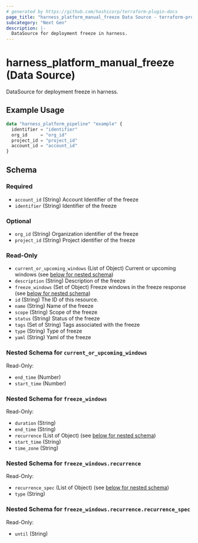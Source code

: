 ```yaml
---
# generated by https://github.com/hashicorp/terraform-plugin-docs
page_title: "harness_platform_manual_freeze Data Source - terraform-provider-harness"
subcategory: "Next Gen"
description: |-
  DataSource for deployment freeze in harness.
---
```


# harness_platform_manual_freeze (Data Source)

DataSource for deployment freeze in harness.

## Example Usage

```terraform
data "harness_platform_pipeline" "example" {
  identifier = "identifier"
  org_id     = "org_id"
  project_id = "project_id"
  account_id = "account_id"
}
```

<!-- schema generated by tfplugindocs -->
## Schema

### Required

- `account_id` (String) Account Identifier of the freeze
- `identifier` (String) Identifier of the freeze

### Optional

- `org_id` (String) Organization identifier of the freeze
- `project_id` (String) Project identifier of the freeze

### Read-Only

- `current_or_upcoming_windows` (List of Object) Current or upcoming windows (see [below for nested schema](#nestedatt--current_or_upcoming_windows))
- `description` (String) Description of the freeze
- `freeze_windows` (Set of Object) Freeze windows in the freeze response (see [below for nested schema](#nestedatt--freeze_windows))
- `id` (String) The ID of this resource.
- `name` (String) Name of the freeze
- `scope` (String) Scope of the freeze
- `status` (String) Status of the freeze
- `tags` (Set of String) Tags associated with the freeze
- `type` (String) Type of freeze
- `yaml` (String) Yaml of the freeze

<a id="nestedatt--current_or_upcoming_windows"></a>
### Nested Schema for `current_or_upcoming_windows`

Read-Only:

- `end_time` (Number)
- `start_time` (Number)


<a id="nestedatt--freeze_windows"></a>
### Nested Schema for `freeze_windows`

Read-Only:

- `duration` (String)
- `end_time` (String)
- `recurrence` (List of Object) (see [below for nested schema](#nestedobjatt--freeze_windows--recurrence))
- `start_time` (String)
- `time_zone` (String)

<a id="nestedobjatt--freeze_windows--recurrence"></a>
### Nested Schema for `freeze_windows.recurrence`

Read-Only:

- `recurrence_spec` (List of Object) (see [below for nested schema](#nestedobjatt--freeze_windows--recurrence--recurrence_spec))
- `type` (String)

<a id="nestedobjatt--freeze_windows--recurrence--recurrence_spec"></a>
### Nested Schema for `freeze_windows.recurrence.recurrence_spec`

Read-Only:

- `until` (String)


